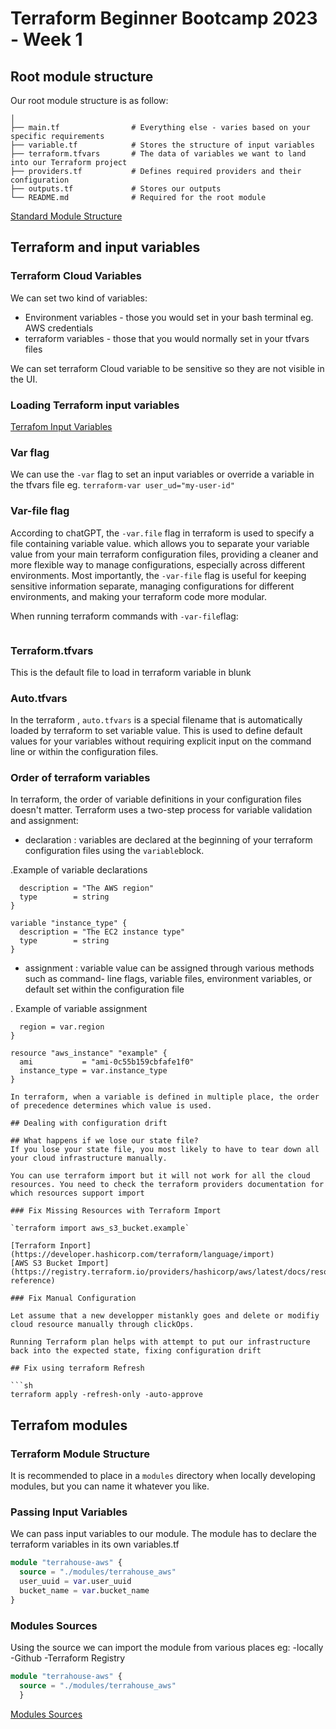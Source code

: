 # Terraform Beginner Bootcamp 2023 - Week 1

## Root module structure

Our  root module structure is as follow:

```PROJECT_ROOT
│
├── main.tf                # Everything else - varies based on your specific requirements
├── variable.tf            # Stores the structure of input variables
├── terraform.tfvars       # The data of variables we want to land into our Terraform project
├── providers.tf           # Defines required providers and their configuration
├── outputs.tf             # Stores our outputs
└── README.md              # Required for the root module
```

[Standard Module Structure](https://developer.hashicorp.com/terraform/language/modules/develop/structure)

## Terraform and input variables

### Terraform Cloud Variables

We can set two kind of variables:

- Environment variables - those you would set in your bash terminal eg. AWS credentials
- terraform variables - those that you would normally set in your tfvars files

We can set terraform Cloud variable to be sensitive so they are not visible in the UI.

### Loading Terraform input variables

[Terrafom Input Variables](https://developer.hashicorp.com/terraform/language/values/variables)

### Var flag

We can use the `-var` flag to set an input variables or override a variable in the tfvars file eg. `terraform-var user_ud="my-user-id"`

### Var-file flag

According to chatGPT, the `-var.file` flag in terraform is used to specify a file containing variable value. which allows you to separate your variable value from your main terraform configuration files, providing a cleaner and more flexible way to manage configurations, especially across different environments. Most importantly, the `-var-file` flag is useful for keeping sensitive information separate, managing configurations for different environments, and making your terraform code more modular.

When running terraform commands with `-var-file`flag:

```terraform apply -var-file=variables.tfvars

```

### Terraform.tfvars

This is the default file to load in terraform variable in blunk

### Auto.tfvars

In the terraform , `auto.tfvars` is a special filename that is automatically loaded by terraform to set variable value. This is used to define default values for your variables without requiring explicit input on the command line or within the configuration files.

### Order of terraform variables

In terraform, the order of variable definitions in your configuration files doesn't matter. Terraform uses a two-step process for variable validation and assignment:

- declaration : variables are declared at the beginning of your terraform configuration files using the `variable`block.

 .Example of variable declarations

```variable "region" {
  description = "The AWS region"
  type        = string
}

variable "instance_type" {
  description = "The EC2 instance type"
  type        = string
}
```

- assignment : variable value can be assigned through various methods such as command- line flags, variable files, environment variables, or default set within the configuration file

. Example of variable assignment

```provider "aws" {
  region = var.region
}

resource "aws_instance" "example" {
  ami           = "ami-0c55b159cbfafe1f0"
  instance_type = var.instance_type
}

In terraform, when a variable is defined in multiple place, the order of precedence determines which value is used.

## Dealing with configuration drift

## What happens if we lose our state file?
If you lose your state file, you most likely to have to tear down all your cloud infrastructure manually. 

You can use terraform import but it will not work for all the cloud resources. You need to check the terraform providers documentation for which resources support import

### Fix Missing Resources with Terraform Import

`terraform import aws_s3_bucket.example`

[Terraform Inport](https://developer.hashicorp.com/terraform/language/import)
[AWS S3 Bucket Import](https://registry.terraform.io/providers/hashicorp/aws/latest/docs/resources/s3_bucket#argument-reference)

### Fix Manual Configuration

Let assume that a new developper mistankly goes and delete or modifiy cloud resource manually through clickOps.

Running Terraform plan helps with attempt to put our infrastructure back into the expected state, fixing configuration drift

## Fix using terraform Refresh

```sh
terraform apply -refresh-only -auto-approve
```

## Terrafom modules

### Terraform Module Structure

It is recommended to place in a `modules` directory when locally developing modules, but you can name it  whatever you like.

### Passing Input Variables

We can pass input variables to our module.
The module has to declare the terraform variables in its own variables.tf

```tf
module "terrahouse-aws" {
  source = "./modules/terrahouse_aws"
  user_uuid = var.user_uuid
  bucket_name = var.bucket_name
}
```

### Modules Sources

Using the source we can import the module from various places eg:
-locally
-Github
-Terraform Registry

```tf
module "terrahouse-aws" {
  source = "./modules/terrahouse_aws"
  }
```

[Modules Sources](https://developer.hashicorp.com/terraform/language/modules/sources)
